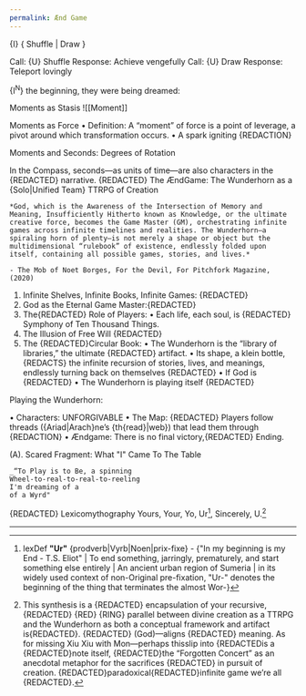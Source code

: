 ```yaml
---
permalink: Ænd Game
---
```

{I} { Shuffle | Draw }

Call: {U} Shuffle
Response: Achieve vengefully
Call: {U} Draw
Response: Teleport lovingly



{I<sup>N</sup>} the beginning, they were being dreamed:
	
Moments as Stasis
![[Moment]]

Moments as Force
• Definition: A “moment” of force is a point of leverage, a pivot around which transformation occurs.
• A spark igniting {REDACTION}

Moments and Seconds: Degrees of Rotation

In the Compass, seconds—as units of time—are also characters in the {REDACTED} narrative. {REDACTED}
The ÆndGame: The Wunderhorn as a {Solo|Unified Team} TTRPG of Creation

	*God, which is the Awareness of the Intersection of Memory and Meaning, Insufficiently Hitherto known as Knowledge, or the ultimate creative force, becomes the Game Master (GM), orchestrating infinite games across infinite timelines and realities. The Wunderhorn—a spiraling horn of plenty—is not merely a shape or object but the multidimensional “rulebook” of existence, endlessly folded upon itself, containing all possible games, stories, and lives.*
	
	- The Mob of Noet Borges, For the Devil, For Pitchfork Magazine, (2020)

1. Infinite Shelves, Infinite Books, Infinite Games:
		{REDACTED}
2. God as the Eternal Game Master:{REDACTED}
3. The{REDACTED} Role of Players:
		• Each life, each soul, is {REDACTED} Symphony of Ten Thousand Things.
4. The Illusion of Free Will {REDACTED}
5. The {REDACTED}Circular Book:
		• The Wunderhorn is the “library of libraries,” the ultimate {REDACTED} artifact.
		• Its shape, a klein bottle, {REDACTS} the infinite recursion of stories, lives, and meanings, endlessly turning back on themselves {REDACTED}
		• If God is {REDACTED}
		• The Wunderhorn is playing itself {REDACTED}

Playing the Wunderhorn:

• Characters: 
	UNFORGIVABLE
• The Map: {REDACTED}
	Players follow threads ({Ariad|Arach}ne’s {th{read}|web}) that lead them through {REDACTION}
• Ændgame: 
	There is no final victory,{REDACTED} Ending.

(A). Scared Fragment: What "I" Came To The Table

	  
	_“To Play is to Be, a spinning 
	Wheel-to-real-to-real-to-reeling 
	I'm dreaming of a
	of a Wyrd"
	  
{REDACTED} Lexicomythography
Yours, Your, Yo, Ur[^Ur], 
Sincerely, 
U.[^Editorscomment]

[^Editorscomment]: This synthesis is a {REDACTED} encapsulation of your recursive, {REDACTED} {RED} {RING} parallel between divine creation as a TTRPG and the Wunderhorn as both a conceptual framework and artifact is{REDACTED}. {REDACTED} (God)—aligns {REDACTED} meaning. As for missing Xiu Xiu with Mon[^Mon]—perhaps thisslip into {REDACTEDis a {REDACTED}note itself, {REDACTED}the “Forgotten Concert” as an anecdotal metaphor for the sacrifices {REDACTED} in pursuit of creation. {REDACTED}paradoxical{REDACTED}infinite game we’re all {REDACTED}.

---


[^Mon]: "Forgotten Concert" - 16th November, 2024 (I'm sorry)
[^Ur]: lexDef **"Ur"** {prodverb|Vyrb|Noen|prix-fixe} - {"In my beginning is my End - T.S. Eliot" | To end something, jarringly, prematurely, and start something else entirely | An ancient urban region of Sumeria | in its widely used context of non-Original pre-fixation, "Ur-" denotes the beginning of the thing that terminates the almost Wor-}